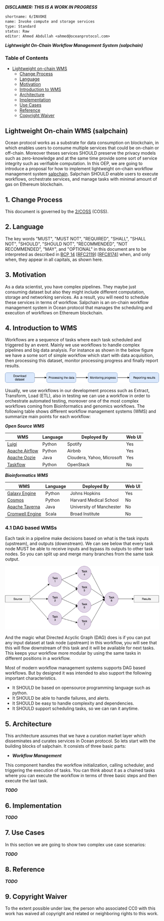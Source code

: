 ***DISCLAIMER: THIS IS A WORK IN PROGRESS***
```
shortname: 6/INVOKE
name: Invoke compute and storage services
type: Standard
status: Raw
editor: Ahmed Abdullah <ahmed@oceanprotocol.com>
```
***Lightweight On-Chain Workflow Management System (salpchain)***

<!--ts-->
### Table of Contents

   * [Lightweight on-chain WMS](#salpchain)
      * [Change Process](#change_process)
      * [Language](#language)
      * [Motivation](#motivation)
      * [Introduction to WMS](#wms)
      * [Architecture](#architecture)
      * [Implementation](#implementation)
      * [Use Cases](#usecases)
      * [Reference](#reference)
      * [Copyright Waiver](#copyright-waiver)
      
## Lightweight On-chain WMS (salpchain) <a name="salpchain"></a>

Ocean protocol works as a substrate for data consumption on blockchain, in which enables users to consume multiple 
services that could be on-chain or off-chain. Moreover theses services SHOULD preserve the privacy models such as zero-knowledge and 
at the same time provide some sort of service integrity such as verifiable computation. In this OEP, we are going to 
introduce a proposal for how to implement lightweight on-chain workflow management system [salpchain](https://en.wikipedia.org/wiki/Salp). 
Salpchain SHOULD enable users to execute workflows, orchestrate services, and manage tasks with minimal amount 
of gas on Ethereum blockchain.


## 1. Change Process <a name="change_process"></a>

This document is governed by the [2/COSS](../2/README.md) (COSS).

## 2. Language <a name="language"></a>
The key words "MUST", "MUST NOT", "REQUIRED", "SHALL", "SHALL NOT", "SHOULD", "SHOULD NOT", "RECOMMENDED", 
"NOT RECOMMENDED", "MAY", and "OPTIONAL" in this document are to be interpreted as described in 
[BCP 14](https://tools.ietf.org/html/bcp14) \[[RFC2119](https://tools.ietf.org/html/rfc2119)\] 
\[[RFC8174](https://tools.ietf.org/html/rfc8174)\] when, and only when, they appear in all capitals, 
as shown here.

## 3. Motivation <a name="motivation"></a>
As a data scientist, you have complex pipelines. They maybe just consuming dataset
but also they might include different computation, storage and networking services. As a result, 
you will need to schedule these services in terms of workflow. Salpchain is an on-chain workflow 
management system in Ocean protocol that manages the scheduling and execution of workflows on Ethereum blockchain.

## 4. Introduction to WMS <a name="wms"></a>

Workflows are a sequence of tasks where each task scheduled and triggered by an event. Mainly we use workflows to handle complex 
pipelines and big data analysis. For instance as shown in the below figure we have a some sort of simple workflow which start with data acquisition, then
processing this dataset, monitor processing progress and finally report results. 

![Typical Workflow](imgs/typicalWorkflow.png)

Usually, we use workflows in our development process such as Extract, Transform, Load (ETL), also in testing we can use a 
workflow in order to orchestrate automated testing, moreover one of the most complex workflows coming from Bioinformatics and genomics workflows. The following
table shows different workflow management systems (WMS) and summarize main points for each workflow:

***Open Source WMS***

WMS    |                                         Language                    | Deployed By | Web UI     
--------------|--------------------------------------------------------------|-------------|---------
[Luigi](https://luigi.readthedocs.io/en/stable/)| Python                     | Spotify     |   Yes
[Apache Airflow](http://airflow.incubator.apache.org/) | Python              | Airbnb      |    Yes
[Apache Oozie](http://oozie.apache.org/)               | Java                | Cloudera, Yahoo, Microsoft | Yes
[Taskflow](https://wiki.openstack.org/wiki/TaskFlow)   | Python              | OpenStack   | No

***Bioinformatics WMS***

WMS    |                                         Language                    | Deployed By | Web UI     
--------------|--------------------------------------------------------------|-------------|---------
[Galaxy Engine](https://galaxyproject.org/) | Python                     | Johns Hopkins    |   Yes
[Cosmos](https://cosmos.hms.harvard.edu/) | Python              | Harvard Medical School    |   No
[Apache Taverna](https://taverna.incubator.apache.org/)| Java                | University of Manchester | No
[Cromwell Engine](http://cromwell.readthedocs.io/en/develop/)   |       Scala        | Broad Institute   | No

### 4.1 DAG based WMSs 

Each task in a pipeline make decisions based on what is the task inputs (upstream), and outputs (downstream). We can see below 
that every task node MUST be able to receive inputs and bypass its outputs to other task nodes. So you can split up and merge many branches from the same task output. 

![Typical Workflow](imgs/taskflow.png)

And the magic what Directed Acyclic Graph (DAG) does is if you can put any input dataset at task node (upstream) in this workflow, you will
see that this will flow downstream of this task and it will be available for next tasks. This keeps your workflow more modular by using the same tasks in 
different positions in a workflow.

Most of modern workflow management systems supports DAG based workflows. But by designed it was intended to also support the following 
important characteristics.

- It SHOULD be based on opensource programming language such as python.
- It SHOULD be able to handle failures, and alerts.
- It SHOULD be easy to handle complexity and dependencies.
- It SHOULD support scheduling tasks, so we can ran it anytime.

## 5. Architecture <a name="architecture"></a>
This architecture assumes that we have a curation market layer which disseminates and curates services in Ocean protocol. So lets start with 
the building blocks of salpchain. It consists of three basic parts:

- ***Workflow Management***

This component handles the workflow initialization, calling scheduler, and triggering the execution of tasks.
You can think about it as a chained tasks where you can execute the workflow in terms of three basic steps and 
then execute the last task. 

***TODO***

## 6. Implementation <a name="implementation"></a>

***TODO***

## 7. Use Cases <a name="usecases"></a>

In this section we are going to show two complex use case scenarios:


***TODO***

## 8. Reference <a name="reference"></a>

***TODO***

## 9. Copyright Waiver  <a name="copyright-waiver"></a>
To the extent possible under law, the person who associated CC0 with this work has waived all copyright and related or neighboring rights to this work.